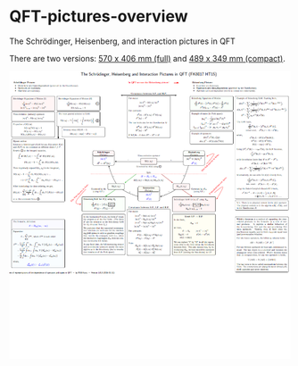 # QFT-pictures-overview

The Schrödinger, Heisenberg, and interaction pictures in QFT

There are two versions: [570 x 406 mm (full)](QFT-pictures-overview.pdf) and [489 x 349 mm (compact)](QFT-pictures-overview-compact.pdf).

![screenshot](screenshot.png)
